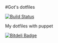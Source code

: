 #Got's dotfiles

[![Build Status](https://travis-ci.org/PierreRambaud/dotfiles.png?branch=master)](https://travis-ci.org/PierreRambaud/dotfiles)

My dotfiles with puppet



[![Bitdeli Badge](https://d2weczhvl823v0.cloudfront.net/PierreRambaud/dotfiles/trend.png)](https://bitdeli.com/free "Bitdeli Badge")

